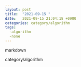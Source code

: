 ```yaml
---
layout: post
title:  "2021-09-15 "
date:   2021-09-15 21:04:18 +0900
categories: category/algorithm
tags:
  -algorithm
  -none
---
```


markdown

category/algorithm
